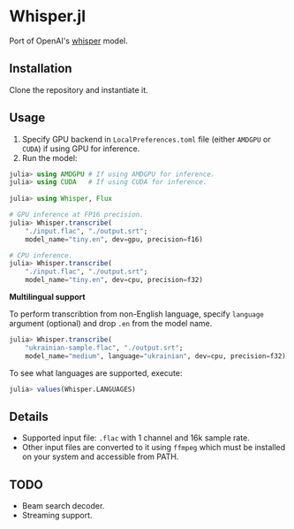 # Whisper.jl

Port of OpenAI's [whisper](https://github.com/openai/whisper) model.

## Installation

Clone the repository and instantiate it.

## Usage

1. Specify GPU backend in `LocalPreferences.toml` file (either `AMDGPU` or `CUDA`) if using GPU for inference.
2. Run the model:
```julia
julia> using AMDGPU # If using AMDGPU for inference.
julia> using CUDA   # If using CUDA for inference.
 
julia> using Whisper, Flux

# GPU inference at FP16 precision.
julia> Whisper.transcribe(
    "./input.flac", "./output.srt";
    model_name="tiny.en", dev=gpu, precision=f16)

# CPU inference.
julia> Whisper.transcribe(
    "./input.flac", "./output.srt";
    model_name="tiny.en", dev=cpu, precision=f32)
```

**Multilingual support**

To perform transcribtion from non-English language,
specify `language` argument (optional) and drop `.en` from the model name.

```julia
julia> Whisper.transcribe(
    "ukrainian-sample.flac", "./output.srt";
    model_name="medium", language="ukrainian", dev=cpu, precision=f32)
```

To see what languages are supported, execute:
```julia
julia> values(Whisper.LANGUAGES)
```

## Details

- Supported input file: `.flac` with 1 channel and 16k sample rate.
- Other input files are converted to it using `ffmpeg` which must be installed on your system and accessible from PATH.

## TODO

- Beam search decoder.
- Streaming support.
